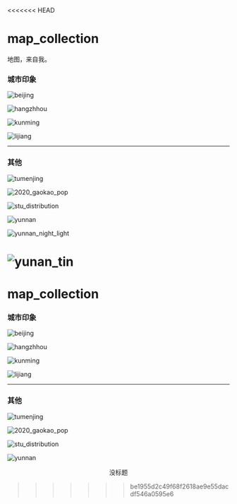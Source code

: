 <<<<<<< HEAD
# map_collection

地图，来自我。

### 城市印象

![beijing](beijing.jpeg)



![hangzhhou](hangzhou.jpeg)





![kunming](kunming.jpg)





![lijiang](lijaing.jpeg)





***

### 其他

![tumenjing](tumj.jpeg)





![2020_gaokao_pop](2020_gaokao_stu_pop.png)





![stu_distribution](stu_distribution.png)



![yunnan](yunnan.png)



![yunnan_night_light](./云南夜间灯光.jpg)





![yunan_tin](./yunnan_TIN.jpg)
=======
# map_collection

### 城市印象

![beijing](beijing.jpeg)




![hangzhhou](hangzhou.jpeg)





![kunming](kunming.jpg)




![lijiang](lijaing.jpeg)



***

### 其他

![tumenjing](tumj.jpeg)



![2020_gaokao_pop](2020_gaokao_stu_pop.png)





![stu_distribution](stu_distribution.png)




![yunnan](yunnan.png)

<div align="center">没标题</div>

>>>>>>> be1955d2c49f68f2618ae9e55dacdf546a0595e6
